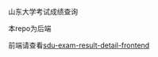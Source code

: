 山东大学考试成绩查询

本repo为后端

前端请查看[sdu-exam-result-detail-frontend](https://github.com/Trim21/sdu-exam-result-detail-frontend)